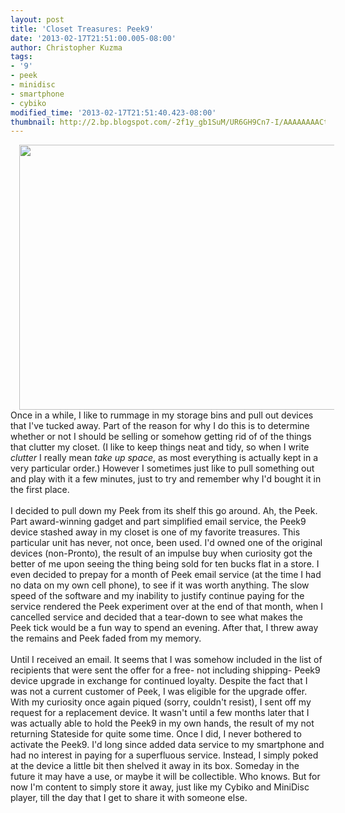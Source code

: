```yaml
---
layout: post
title: 'Closet Treasures: Peek9'
date: '2013-02-17T21:51:00.005-08:00'
author: Christopher Kuzma
tags:
- '9'
- peek
- minidisc
- smartphone
- cybiko
modified_time: '2013-02-17T21:51:40.423-08:00'
thumbnail: http://2.bp.blogspot.com/-2f1y_gb1SuM/UR6GH9Cn7-I/AAAAAAAACt0/Hgqqg-PKOaQ/s72-c/DSC_3778.JPG
---
```


<div class="separator" style="clear: both; text-align: center;"><a href="http://2.bp.blogspot.com/-2f1y_gb1SuM/UR6GH9Cn7-I/AAAAAAAACt0/Hgqqg-PKOaQ/s1600/DSC_3778.JPG" imageanchor="1" style="margin-left: 1em; margin-right: 1em;"><img border="0" height="424" src="http://2.bp.blogspot.com/-2f1y_gb1SuM/UR6GH9Cn7-I/AAAAAAAACt0/Hgqqg-PKOaQ/s640/DSC_3778.JPG" width="640" /></a></div>Once in a while, I like to rummage in my storage bins and pull out devices that I've tucked away. Part of the reason for why I do this is to determine whether or not I should be selling or somehow getting rid of of the things that clutter my closet. (I like to keep things neat and tidy, so when I write <i>clutter</i>&nbsp;I really mean <i>take up space</i>, as most everything is actually kept in a very particular order.) However I sometimes just like to pull something out and play with it a few minutes, just to try and remember why I'd bought it in the first place.<br /><br />I decided to pull down my Peek from its shelf this go around. Ah, the Peek. Part award-winning gadget and part simplified email service, the Peek9 device stashed away in my closet is one of my favorite treasures. This particular unit has never, not once, been used. I'd owned one of the original devices (non-Pronto), the result of an impulse buy when curiosity got the better of me upon seeing the thing being sold for ten bucks flat in a store. I even decided to prepay for a month of Peek email service (at the time I had no data on my own cell phone), to see if it was worth anything. The slow speed of the software and my inability to justify continue paying for the service rendered the Peek experiment over at the end of that month, when I cancelled service and decided that a tear-down to see what makes the Peek tick would be a fun way to spend an evening. After that, I threw away the remains and Peek faded from my memory.<br /><br />Until I received an email. It seems that I was somehow included in the list of recipients that were sent the offer for a free- not including shipping- Peek9 device upgrade in exchange for continued loyalty. Despite the fact that I was not a current customer of Peek, I was eligible for the upgrade offer. With my curiosity once again piqued (sorry, couldn't resist), I sent off my request for a replacement device. It wasn't until a few months later that I was actually able to hold the Peek9 in my own hands, the result of my not returning Stateside for quite some time. Once I did, I never bothered to activate the Peek9. I'd long since added data service to my smartphone and had no interest in paying for a superfluous service. Instead, I simply poked at the device a little bit then shelved it away in its box. Someday in the future it may have a use, or maybe it will be collectible. Who knows. But for now I'm content to simply store it away, just like my Cybiko and MiniDisc player, till the day that I get to share it with someone else.